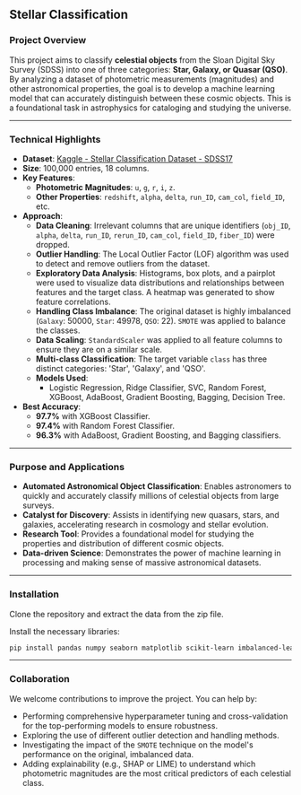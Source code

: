 ## Stellar Classification

### Project Overview

This project aims to classify **celestial objects** from the Sloan Digital Sky Survey (SDSS) into one of three categories: **Star, Galaxy, or Quasar (QSO)**. By analyzing a dataset of photometric measurements (magnitudes) and other astronomical properties, the goal is to develop a machine learning model that can accurately distinguish between these cosmic objects. This is a foundational task in astrophysics for cataloging and studying the universe.

-----

### Technical Highlights

  * **Dataset**: [Kaggle - Stellar Classification Dataset - SDSS17](https://www.kaggle.com/datasets/fedesoriano/stellar-classification-dataset-sdss17)
  * **Size**: 100,000 entries, 18 columns.
  * **Key Features**:
      * **Photometric Magnitudes**: `u`, `g`, `r`, `i`, `z`.
      * **Other Properties**: `redshift`, `alpha`, `delta`, `run_ID`, `cam_col`, `field_ID`, etc.
  * **Approach**:
      * **Data Cleaning**: Irrelevant columns that are unique identifiers (`obj_ID`, `alpha`, `delta`, `run_ID`, `rerun_ID`, `cam_col`, `field_ID`, `fiber_ID`) were dropped.
      * **Outlier Handling**: The Local Outlier Factor (LOF) algorithm was used to detect and remove outliers from the dataset.
      * **Exploratory Data Analysis**: Histograms, box plots, and a pairplot were used to visualize data distributions and relationships between features and the target class. A heatmap was generated to show feature correlations.
      * **Handling Class Imbalance**: The original dataset is highly imbalanced (`Galaxy`: 50000, `Star`: 49978, `QSO`: 22). `SMOTE` was applied to balance the classes.
      * **Data Scaling**: `StandardScaler` was applied to all feature columns to ensure they are on a similar scale.
      * **Multi-class Classification**: The target variable `class` has three distinct categories: 'Star', 'Galaxy', and 'QSO'.
      * **Models Used**:
          * Logistic Regression, Ridge Classifier, SVC, Random Forest, XGBoost, AdaBoost, Gradient Boosting, Bagging, Decision Tree.
  * **Best Accuracy**:
      * **97.7%** with XGBoost Classifier.
      * **97.4%** with Random Forest Classifier.
      * **96.3%** with AdaBoost, Gradient Boosting, and Bagging classifiers.

-----

### Purpose and Applications

  * **Automated Astronomical Object Classification**: Enables astronomers to quickly and accurately classify millions of celestial objects from large surveys.
  * **Catalyst for Discovery**: Assists in identifying new quasars, stars, and galaxies, accelerating research in cosmology and stellar evolution.
  * **Research Tool**: Provides a foundational model for studying the properties and distribution of different cosmic objects.
  * **Data-driven Science**: Demonstrates the power of machine learning in processing and making sense of massive astronomical datasets.

-----

### Installation

Clone the repository and extract the data from the zip file.

Install the necessary libraries:

```bash
pip install pandas numpy seaborn matplotlib scikit-learn imbalanced-learn xgboost
```

-----

### Collaboration

We welcome contributions to improve the project. You can help by:

  * Performing comprehensive hyperparameter tuning and cross-validation for the top-performing models to ensure robustness.
  * Exploring the use of different outlier detection and handling methods.
  * Investigating the impact of the `SMOTE` technique on the model's performance on the original, imbalanced data.
  * Adding explainability (e.g., SHAP or LIME) to understand which photometric magnitudes are the most critical predictors of each celestial class.
